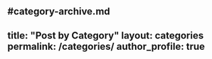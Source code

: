 #category-archive.md
---
title: "Post by Category"
layout: categories
permalink: /categories/
author_profile: true
---